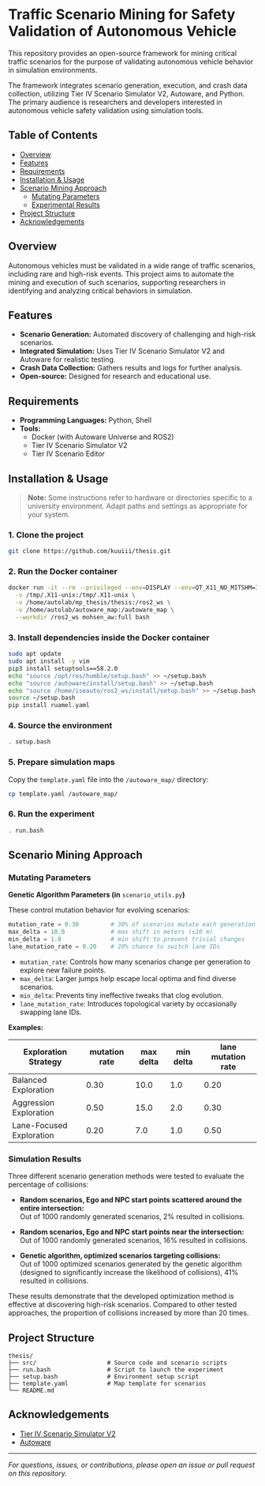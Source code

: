# Traffic Scenario Mining for Safety Validation of Autonomous Vehicle

This repository provides an open-source framework for mining critical traffic scenarios for the purpose of validating autonomous vehicle behavior in simulation environments.

The framework integrates scenario generation, execution, and crash data collection, utilizing Tier IV Scenario Simulator V2, Autoware, and Python. The primary audience is researchers and developers interested in autonomous vehicle safety validation using simulation tools.

## Table of Contents

- [Overview](#overview)
- [Features](#features)
- [Requirements](#requirements)
- [Installation & Usage](#installation--usage)
- [Scenario Mining Approach](#scenario-mining-approach)
  - [Mutating Parameters](#mutating-parameters)
  - [Experimental Results](#simulation-results)
- [Project Structure](#project-structure)
- [Acknowledgements](#acknowledgements)

## Overview

Autonomous vehicles must be validated in a wide range of traffic scenarios, including rare and high-risk events. This project aims to automate the mining and execution of such scenarios, supporting researchers in identifying and analyzing critical behaviors in simulation.

## Features

- **Scenario Generation:** Automated discovery of challenging and high-risk scenarios.
- **Integrated Simulation:** Uses Tier IV Scenario Simulator V2 and Autoware for realistic testing.
- **Crash Data Collection:** Gathers results and logs for further analysis.
- **Open-source:** Designed for research and educational use.

## Requirements

- **Programming Languages:** Python, Shell
- **Tools:**
  - Docker (with Autoware Universe and ROS2)
  - Tier IV Scenario Simulator V2
  - Tier IV Scenario Editor

## Installation & Usage

> **Note:** Some instructions refer to hardware or directories specific to a university environment. Adapt paths and settings as appropriate for your system.

### 1. Clone the project

```bash
git clone https://github.com/kuuiii/thesis.git
```

### 2. Run the Docker container

```bash
docker run -it --rm --privileged --env=DISPLAY --env=QT_X11_NO_MITSHM=1 \
  -v /tmp/.X11-unix:/tmp/.X11-unix \
  -v /home/autolab/mp_thesis/thesis:/ros2_ws \
  -v /home/autolab/autoware_map:/autoware_map \
  --workdir /ros2_ws mohsen_aw:full bash
```

### 3. Install dependencies inside the Docker container

```bash
sudo apt update
sudo apt install -y vim
pip3 install setuptools==58.2.0
echo "source /opt/ros/humble/setup.bash" >> ~/setup.bash
echo "source /autoware/install/setup.bash" >> ~/setup.bash
echo "source /home/iseauto/ros2_ws/install/setup.bash" >> ~/setup.bash
source ~/setup.bash
pip install ruamel.yaml
```

### 4. Source the environment

```bash
. setup.bash
```

### 5. Prepare simulation maps

Copy the `template.yaml` file into the `/autoware_map/` directory:

```bash
cp template.yaml /autoware_map/
```

### 6. Run the experiment

```bash
. run.bash
```

## Scenario Mining Approach

### Mutating Parameters

**Genetic Algorithm Parameters (in** `scenario_utils.py`**)**

These control mutation behavior for evolving scenarios:

```python
mutation_rate = 0.30         # 30% of scenarios mutate each generation
max_delta = 10.0             # max shift in meters (±10 m)
min_delta = 1.0              # min shift to prevent trivial changes
lane_mutation_rate = 0.20    # 20% chance to switch lane IDs
```

- `mutation_rate`: Controls how many scenarios change per generation to explore new failure points.
- `max_delta`: Larger jumps help escape local optima and find diverse scenarios.
- `min_delta`: Prevents tiny ineffective tweaks that clog evolution.
- `lane_mutation_rate`: Introduces topological variety by occasionally swapping lane IDs.

**Examples:**

| Exploration Strategy      | mutation rate | max delta | min delta | lane mutation rate |
|--------------------------|---------------|-----------|-----------|-------------------|
| Balanced Exploration     | 0.30          | 10.0      | 1.0       | 0.20              |
| Aggression Exploration   | 0.50          | 15.0      | 2.0       | 0.30              |
| Lane-Focused Exploration | 0.20          | 7.0       | 1.0       | 0.50              |

### Simulation Results

Three different scenario generation methods were tested to evaluate the percentage of collisions:

- **Random scenarios, Ego and NPC start points scattered around the entire intersection:**  
  Out of 1000 randomly generated scenarios, 2% resulted in collisions.

- **Random scenarios, Ego and NPC start points near the intersection:**  
  Out of 1000 randomly generated scenarios, 16% resulted in collisions.

- **Genetic algorithm, optimized scenarios targeting collisions:**  
  Out of 1000 optimized scenarios generated by the genetic algorithm (designed to significantly increase the likelihood of collisions), 41% resulted in collisions.

These results demonstrate that the developed optimization method is effective at discovering high-risk scenarios. Compared to other tested approaches, the proportion of collisions increased by more than 20 times.

## Project Structure

```
thesis/
├── src/                    # Source code and scenario scripts
├── run.bash                # Script to launch the experiment
├── setup.bash              # Environment setup script
├── template.yaml           # Map template for scenarios
└── README.md
```

## Acknowledgements

- [Tier IV Scenario Simulator V2](https://github.com/tier4/scenario_simulator_v2)
- [Autoware](https://github.com/autowarefoundation/autoware)

---

*For questions, issues, or contributions, please open an issue or pull request on this repository.*
